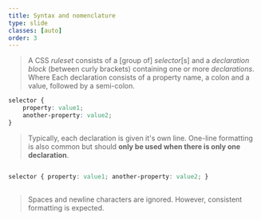 ```yaml
---
title: Syntax and nomenclature
type: slide
classes: [auto]
order: 3
---
```


>A CSS *ruleset* consists of a [group of] *selector*[s]
and a *declaration block* (between curly brackets) containing one or more *declarations*.
Where Each declaration consists of a property name, a colon and a value, followed by a semi-colon.


```css {class="large"}
selector {
    property: value1;
    another-property: value2;
} 
```
> Typically, each declaration is given it's own line.
> One-line formatting is also common but should **only be used when there is only one declaration**.

```css {class="large"}

selector { property: value1; another-property: value2; }
 
```

>Spaces and newline characters are ignored.
However, consistent formatting is expected.
